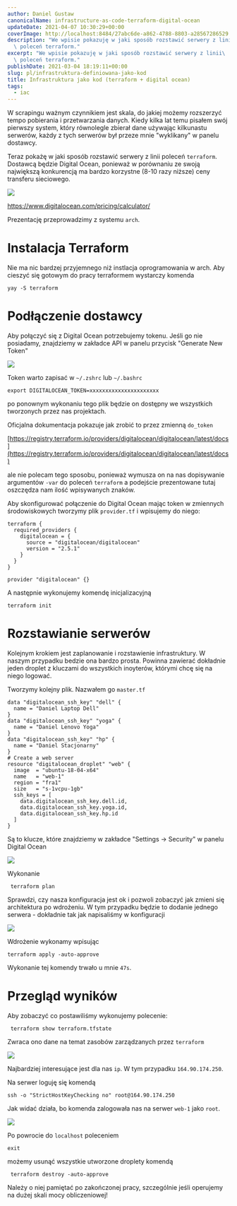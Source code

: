 ```yaml
---
author: Daniel Gustaw
canonicalName: infrastructure-as-code-terraform-digital-ocean
updateDate: 2021-04-07 10:30:29+00:00
coverImage: http://localhost:8484/27abc6de-a862-4788-8803-a28567286529.avif
description: "We wpisie pokazuję w jaki sposób rozstawić serwery z linii\
  \ poleceń terraform."
excerpt: "We wpisie pokazuję w jaki sposób rozstawić serwery z linii\
  \ poleceń terraform."
publishDate: 2021-03-04 18:19:11+00:00
slug: pl/infrastruktura-definiowana-jako-kod
title: Infrastruktura jako kod (terraform + digital ocean)
tags:
  - iac
---
```



W scrapingu ważnym czynnikiem jest skala, do jakiej możemy rozszerzyć tempo pobierania i przetwarzania danych. Kiedy kilka lat temu pisałem swój pierwszy system, który równolegle zbierał dane używając kilkunastu serwerów, każdy z tych serwerów był przeze mnie "wyklikany" w panelu dostawcy.

Teraz pokażę w jaki sposób rozstawić serwery z linii poleceń `terraform`. Dostawcą będzie Digital Ocean, ponieważ w porównaniu ze swoją największą konkurencją ma bardzo korzystne (8-10 razy niższe) ceny transferu sieciowego.

![](http://localhost:8484/72ece5c5-d1f6-4ebe-8859-9a24cd3b0792.avif)

https://www.digitalocean.com/pricing/calculator/

Prezentację przeprowadzimy z systemu `arch`.

# Instalacja Terraform

Nie ma nic bardzej przyjemnego niż instlacja oprogramowania w arch. Aby cieszyć się gotowym do pracy terraformem wystarczy komenda

```
yay -S terraform
```

# Podłączenie dostawcy

Aby połączyć się z Digital Ocean potrzebujemy tokenu. Jeśli go nie posiadamy, znajdziemy w zakładce API w panelu przycisk "Generate New Token"

![](http://localhost:8484/7b60cea7-c6e4-45e7-bdac-d6d058495700.avif)

Token warto zapisać w `~/.zshrc` lub `~/.bashrc`

```
export DIGITALOCEAN_TOKEN=xxxxxxxxxxxxxxxxxxxxxx
```

po ponownym wykonaniu tego plik będzie on dostępny we wszystkich tworzonych przez nas projektach.

Oficjalna dokumentacja pokazuje jak zrobić to przez zmienną `do_token`

[https://registry.terraform.io/providers/digitalocean/digitalocean/latest/docs](https://registry.terraform.io/providers/digitalocean/digitalocean/latest/docs)

ale nie polecam tego sposobu, ponieważ wymusza on na nas dopisywanie argumentów `-var` do poleceń `terraform` a podejście prezentowane tutaj oszczędza nam ilość wpisywanych znaków.

Aby skonfigurować połączenie do Digital Ocean mając token w zmiennych środowiskowych tworzymy plik `provider.tf` i wpisujemy do niego:

```
terraform {
  required_providers {
    digitalocean = {
      source = "digitalocean/digitalocean"
      version = "2.5.1"
    }
  }
}

provider "digitalocean" {}
```

A następnie wykonujemy komendę inicjalizacyjną

```
terraform init
```

# Rozstawianie serwerów

Kolejnym krokiem jest zaplanowanie i rozstawienie infrastruktury. W naszym przypadku bedzie ona bardzo prosta. Powinna zawierać dokładnie jeden droplet z kluczami do wszystkich inoyterów, którymi chcę się na niego logować.

Tworzymy kolejny plik. Nazwałem go `master.tf`

```
data "digitalocean_ssh_key" "dell" {
  name = "Daniel Laptop Dell"
}
data "digitalocean_ssh_key" "yoga" {
  name = "Daniel Lenovo Yoga"
}
data "digitalocean_ssh_key" "hp" {
  name = "Daniel Stacjonarny"
}
# Create a web server
resource "digitalocean_droplet" "web" {
  image  = "ubuntu-18-04-x64"
  name   = "web-1"
  region = "fra1"
  size   = "s-1vcpu-1gb"
  ssh_keys = [
    data.digitalocean_ssh_key.dell.id,
    data.digitalocean_ssh_key.yoga.id,
    data.digitalocean_ssh_key.hp.id
  ]
}
```

Są to klucze, które znajdziemy w zakładce "Settings -> Security" w panelu Digital Ocean

![](http://localhost:8484/13c7dbc8-5b4f-4843-88e2-1e942b199997.avif)

Wykonanie

```
 terraform plan
```

Sprawdzi, czy nasza konfiguracja jest ok i pozwoli zobaczyć jak zmieni się architektura po wdrożeniu. W tym przypadku będzie to dodanie jednego serwera - dokładnie tak jak napisaliśmy w konfiguracji

![](http://localhost:8484/bfa6cdb3-6771-4e57-a5e8-a4d2038b709d.avif)

Wdrożenie wykonamy wpisując

```
terraform apply -auto-approve
```

Wykonanie tej komendy trwało u mnie `47s`.

# Przegląd wyników

Aby zobaczyć co postawiliśmy wykonujemy polecenie:

```
 terraform show terraform.tfstate
```

Zwraca ono dane na temat zasobów zarządzanych przez `terraform`

![](http://localhost:8484/327be4b6-5983-4721-865e-d1f701442660.avif)

Najbardziej interesujące jest dla nas `ip`. W tym przypadku `164.90.174.250`.

Na serwer loguję się komendą

```
ssh -o "StrictHostKeyChecking no" root@164.90.174.250
```

Jak widać działa, bo komenda zalogowała nas na serwer `web-1` jako `root`.

![](http://localhost:8484/31769e58-e37d-457e-a28f-09e42b3718aa.avif)

Po powrocie do `localhost` poleceniem

```
exit
```

możemy usunąć wszystkie utworzone droplety komendą

```
 terraform destroy -auto-approve
```

Należy o niej pamiętać po zakończonej pracy, szczególnie jeśli operujemy na dużej skali mocy obliczeniowej!
